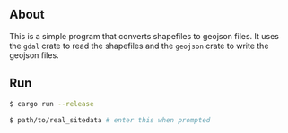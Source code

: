 ## About
This is a simple program that converts shapefiles to geojson files. It uses the `gdal` crate to read the shapefiles and the `geojson` crate to write the geojson files. 

## Run 
```sh
$ cargo run --release

$ path/to/real_sitedata # enter this when prompted
```

